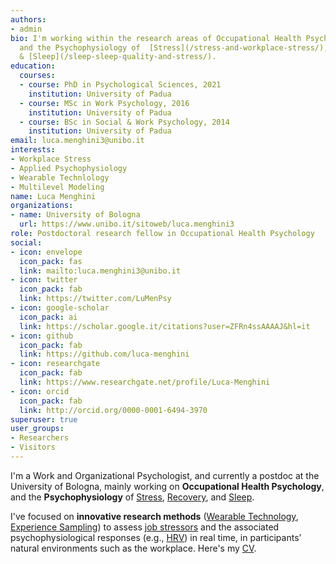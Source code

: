 ```yaml
---
authors:
- admin
bio: I'm working within the research areas of Occupational Health Psychology,
  and the Psychophysiology of  [Stress](/stress-and-workplace-stress/), [Recovery](/recovery-and-recovery-experiences/),
  & [Sleep](/sleep-sleep-quality-and-stress/).
education:
  courses:
  - course: PhD in Psychological Sciences, 2021
    institution: University of Padua
  - course: MSc in Work Psychology, 2016
    institution: University of Padua
  - course: BSc in Social & Work Psychology, 2014
    institution: University of Padua
email: luca.menghini3@unibo.it
interests:
- Workplace Stress
- Applied Psychophysiology
- Wearable Technlology
- Multilevel Modeling
name: Luca Menghini
organizations:
- name: University of Bologna
  url: https://www.unibo.it/sitoweb/luca.menghini3
role: Postdoctoral research fellow in Occupational Health Psychology
social:
- icon: envelope
  icon_pack: fas
  link: mailto:luca.menghini3@unibo.it
- icon: twitter
  icon_pack: fab
  link: https://twitter.com/LuMenPsy
- icon: google-scholar
  icon_pack: ai
  link: https://scholar.google.it/citations?user=ZFRn4ssAAAAJ&hl=it
- icon: github
  icon_pack: fab
  link: https://github.com/luca-menghini
- icon: researchgate
  icon_pack: fab
  link: https://www.researchgate.net/profile/Luca-Menghini
- icon: orcid
  icon_pack: fab
  link: http://orcid.org/0000-0001-6494-3970
superuser: true
user_groups:
- Researchers
- Visitors
---
```


I'm a Work and Organizational Psychologist, and currently a postdoc at the University of Bologna, mainly working on **Occupational Health Psychology**, and the **Psychophysiology** of [Stress](/stress-and-workplace-stress/), [Recovery](/recovery-and-recovery-experiences/), and [Sleep](/sleep-sleep-quality-and-stress/).

I've focused on **innovative research methods** ([Wearable Technology](/wearable-technology-and-e-health/), [Experience Sampling](/experience-sampling-methods/)) to assess [job stressors](/workplace-stress-and-the-management-of-psychosocial-hazards-at-work/) and the associated psychophysiological responses (e.g., [HRV](/heart-rate-variability-as-an-index-of-stress-and-self-regulation/)) in real time, in participants’ natural environments such as the workplace. Here's my [CV](files/cv.pdf).
